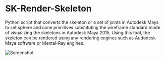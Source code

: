 # SK-Render-Skeleton

Python script that converts the skeleton or a set of joints in Autodesk Maya to set sphere and cone primitives substituting the wireframe standard mode of visualizing the skeletons in Autodesk Maya 2015. Using this tool, the skeleton can be rendered using any rendering engines such as Audodesk Maya software or Mental-Ray engines.

![Screenshot](https://github.com/NadineAB/SK-Render-Skeleton/blob/master/PrimitivesSkeleton/PrimitivesSkeleton%20Screen%20Shot.png)
